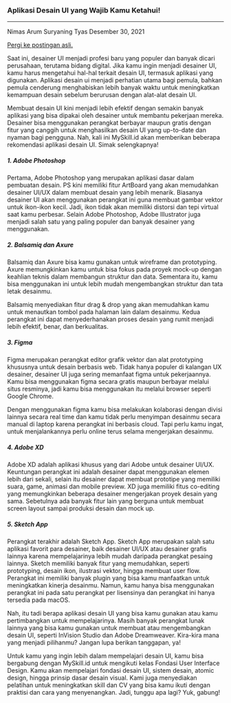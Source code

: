 ### Aplikasi Desain UI yang Wajib Kamu Ketahui!

---

Nimas Arum Suryaning Tyas
Desember 30, 2021

[Pergi ke postingan asli.](https://myskill.id/blog/bidang-profesi/aplikasi-desain-ui/)

Saat ini, desainer UI menjadi profesi baru yang populer dan banyak dicari perusahaan, terutama bidang digital. Jika kamu ingin menjadi desainer UI, kamu harus mengetahui hal-hal terkait desain UI, termasuk aplikasi yang digunakan. Aplikasi desain ui menjadi perhatian utama bagi pemula, bahkan pemula cenderung menghabiskan lebih banyak waktu untuk meningkatkan kemampuan desain sebelum berurusan dengan alat-alat desain UI. 

Membuat desain UI kini menjadi lebih efektif dengan semakin banyak aplikasi yang bisa dipakai oleh desainer untuk membantu pekerjaan mereka. Desainer bisa menggunakan perangkat berbayar maupun gratis dengan fitur yang canggih untuk menghasilkan desain UI yang up-to-date dan nyaman bagi pengguna. Nah, kali ini MySkill.id akan memberikan beberapa rekomendasi aplikasi desain UI. Simak selengkapnya!

##### 1. Adobe Photoshop

Pertama, Adobe Photoshop yang merupakan aplikasi dasar dalam pembuatan desain. PS kini memiliki fitur ArtBoard yang akan memudahkan desainer UI/UX dalam membuat desain yang lebih menarik. Biasanya desainer UI akan menggunakan perangkat ini guna membuat gambar vektor untuk ikon-ikon kecil. Jadi, ikon tidak akan memiliki distorsi dan tepi virtual saat kamu perbesar. Selain Adobe Photoshop, Adobe Illustrator juga menjadi salah satu yang paling populer dan banyak desainer yang menggunakan. 

##### 2. Balsamiq dan Axure

Balsamiq dan Axure bisa kamu gunakan untuk wireframe dan prototyping. Axure memungkinkan kamu untuk bisa fokus pada proyek mock-up dengan keahlian teknis dalam membangun struktur dan data. Sementara itu, kamu bisa menggunakan ini untuk lebih mudah mengembangkan struktur dan tata letak desainmu.

Balsamiq menyediakan fitur drag & drop yang akan memudahkan kamu untuk menautkan tombol pada halaman lain dalam desainmu. Kedua perangkat ini dapat menyederhanakan proses desain yang rumit menjadi lebih efektif, benar, dan berkualitas.

##### 3. Figma

Figma merupakan perangkat editor grafik vektor dan alat prototyping khususnya untuk desain berbasis web. Tidak hanya populer di kalangan UX desainer, desainer UI juga sering memanfaat figma untuk pekerjaannya. Kamu bisa menggunakan figma secara gratis maupun berbayar melalui situs resminya, jadi kamu bisa menggunakan itu melalui browser seperti Google Chrome.

Dengan menggunakan figma kamu bisa melakukan kolaborasi dengan divisi lainnya secara real time dan kamu tidak perlu menyimpan desainmu secara manual di laptop karena perangkat ini berbasis cloud. Tapi perlu kamu ingat, untuk menjalankannya perlu online terus selama mengerjakan desainmu. 

##### 4. Adobe XD

Adobe XD adalah aplikasi khusus yang dari Adobe untuk desainer UI/UX. Keuntungan perangkat ini adalah desainer dapat menggunakan elemen lebih dari sekali, selain itu desainer dapat membuat prototipe yang memiliki suara, game, animasi dan mobile preview. XD juga memiliki fitus co-editing yang memungkinkan beberapa desainer mengerjakan proyek desain yang sama. Sebetulnya ada banyak fitur lain yang berguna untuk membuat screen layout sampai produksi desain dan mock up.

##### 5. Sketch App

Perangkat terakhir adalah Sketch App. Sketch App merupakan salah satu aplikasi favorit para desainer, baik desainer UI/UX atau desainer grafis lainnya karena mempelajarinya lebih mudah daripada perangkat pesaing lainnya. Sketch memiliki banyak fitur yang memudahkan, seperti prototyping, desain ikon, ilustrasi vektor, hingga membuat user flow. Perangkat ini memiliki banyak plugin yang bisa kamu manfaatkan untuk meningkatkan kinerja desainmu. Namun, kamu hanya bisa menggunakan perangkat ini pada satu perangkat per lisensinya dan perangkat ini hanya tersedia pada macOS. 

Nah, itu tadi berapa aplikasi desain UI yang bisa kamu gunakan atau kamu pertimbangkan untuk mempelajarinya. Masih banyak perangkat lunak lainnya yang bisa kamu gunakan untuk membuat atau mengembangkan desain UI, seperti InVision Studio dan Adobe Dreamweaver. Kira-kira mana yang menjadi pilihanmu? Jangan lupa berikan tanggapan, ya!

Untuk kamu yang ingin lebih dalam mempelajari desain UI, kamu bisa bergabung dengan MySkill.id untuk mengikuti kelas Fondasi User Interface Design. Kamu akan mempelajari fondasi desain UI, sistem desain, atomic design, hingga prinsip dasar desain visual. Kami juga menyediakan pelatihan untuk meningkatkan skill dan CV yang bisa kamu ikuti dengan praktisi dan cara yang menyenangkan. Jadi, tunggu apa lagi? Yuk, gabung!
